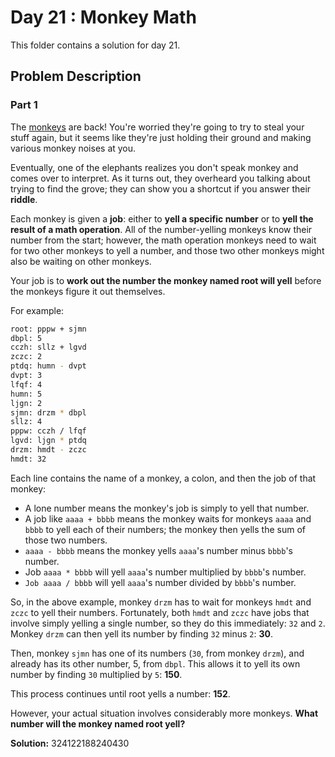 # Day 21 : Monkey Math

This folder contains a solution for day 21.

## Problem Description

### Part 1

The [monkeys](https://adventofcode.com/2022/day/11) are back! You're worried they're going to try to steal your stuff again, but it seems like they're just holding their ground and making various monkey noises at you.

Eventually, one of the elephants realizes you don't speak monkey and comes over to interpret. As it turns out, they overheard you talking about trying to find the grove; they can show you a shortcut if you answer their **riddle**.

Each monkey is given a **job**: either to **yell a specific number** or to **yell the result of a math operation**. All of the number-yelling monkeys know their number from the start; however, the math operation monkeys need to wait for two other monkeys to yell a number, and those two other monkeys might also be waiting on other monkeys.

Your job is to **work out the number the monkey named root will yell** before the monkeys figure it out themselves.

For example:

```bash
root: pppw + sjmn
dbpl: 5
cczh: sllz + lgvd
zczc: 2
ptdq: humn - dvpt
dvpt: 3
lfqf: 4
humn: 5
ljgn: 2
sjmn: drzm * dbpl
sllz: 4
pppw: cczh / lfqf
lgvd: ljgn * ptdq
drzm: hmdt - zczc
hmdt: 32
```

Each line contains the name of a monkey, a colon, and then the job of that monkey:

  * A lone number means the monkey's job is simply to yell that number.
  * A job like ```aaaa + bbbb``` means the monkey waits for monkeys ```aaaa``` and ```bbbb``` to yell each of their numbers; the monkey then yells the sum of those two numbers.
  * ```aaaa - bbbb``` means the monkey yells ```aaaa```'s number minus ```bbbb```'s number.
  * Job ```aaaa * bbbb``` will yell ```aaaa```'s number multiplied by ```bbbb```'s number.
  * ```Job aaaa / bbbb``` will yell ```aaaa```'s number divided by ``bbbb``'s number.

So, in the above example, monkey ```drzm``` has to wait for monkeys ```hmdt``` and ```zczc``` to yell their numbers. Fortunately, both ```hmdt``` and ```zczc``` have jobs that involve simply yelling a single number, so they do this immediately: ```32``` and ```2```. Monkey ```drzm``` can then yell its number by finding ```32``` minus ```2```: **30**.

Then, monkey ```sjmn``` has one of its numbers (```30```, from monkey ```drzm```), and already has its other number, 5, from ```dbpl```. This allows it to yell its own number by finding ```30``` multiplied by ```5```: **150**.

This process continues until root yells a number: **152**.

However, your actual situation involves considerably more monkeys. **What number will the monkey named root yell?**

**Solution:** 324122188240430